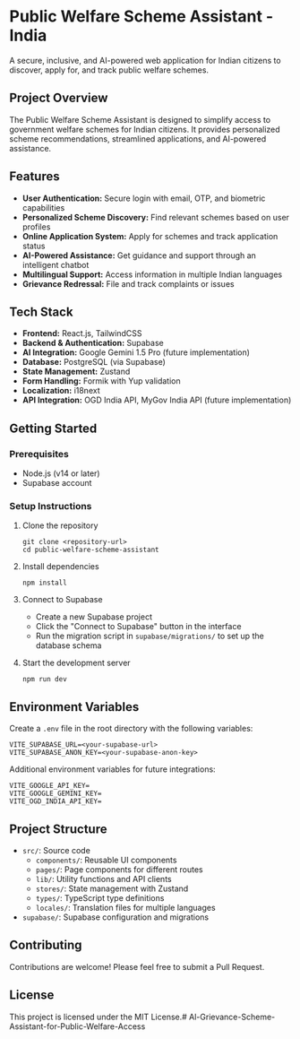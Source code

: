 # Public Welfare Scheme Assistant - India

A secure, inclusive, and AI-powered web application for Indian citizens to discover, apply for, and track public welfare schemes.

## Project Overview

The Public Welfare Scheme Assistant is designed to simplify access to government welfare schemes for Indian citizens. It provides personalized scheme recommendations, streamlined applications, and AI-powered assistance.

## Features

- **User Authentication:** Secure login with email, OTP, and biometric capabilities
- **Personalized Scheme Discovery:** Find relevant schemes based on user profiles
- **Online Application System:** Apply for schemes and track application status
- **AI-Powered Assistance:** Get guidance and support through an intelligent chatbot
- **Multilingual Support:** Access information in multiple Indian languages
- **Grievance Redressal:** File and track complaints or issues

## Tech Stack

- **Frontend:** React.js, TailwindCSS
- **Backend & Authentication:** Supabase
- **AI Integration:** Google Gemini 1.5 Pro (future implementation)
- **Database:** PostgreSQL (via Supabase)
- **State Management:** Zustand
- **Form Handling:** Formik with Yup validation
- **Localization:** i18next
- **API Integration:** OGD India API, MyGov India API (future implementation)

## Getting Started

### Prerequisites

- Node.js (v14 or later)
- Supabase account

### Setup Instructions

1. Clone the repository
   ```
   git clone <repository-url>
   cd public-welfare-scheme-assistant
   ```

2. Install dependencies
   ```
   npm install
   ```

3. Connect to Supabase
   - Create a new Supabase project
   - Click the "Connect to Supabase" button in the interface
   - Run the migration script in `supabase/migrations/` to set up the database schema

4. Start the development server
   ```
   npm run dev
   ```

## Environment Variables

Create a `.env` file in the root directory with the following variables:

```
VITE_SUPABASE_URL=<your-supabase-url>
VITE_SUPABASE_ANON_KEY=<your-supabase-anon-key>
```

Additional environment variables for future integrations:
```
VITE_GOOGLE_API_KEY=
VITE_GOOGLE_GEMINI_KEY=
VITE_OGD_INDIA_API_KEY=
```

## Project Structure

- `src/`: Source code
  - `components/`: Reusable UI components
  - `pages/`: Page components for different routes
  - `lib/`: Utility functions and API clients
  - `stores/`: State management with Zustand
  - `types/`: TypeScript type definitions
  - `locales/`: Translation files for multiple languages
- `supabase/`: Supabase configuration and migrations

## Contributing

Contributions are welcome! Please feel free to submit a Pull Request.

## License

This project is licensed under the MIT License.#   A l - G r i e v a n c e - S c h e m e - A s s i s t a n t - f o r - P u b l i c - W e l f a r e - A c c e s s  
 